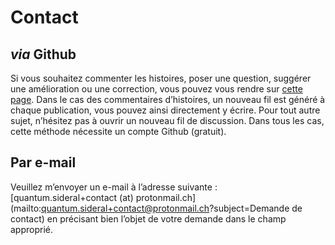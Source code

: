 # Contact

## *via* Github

Si vous souhaitez commenter les histoires, poser une question, suggérer une amélioration ou une correction, vous pouvez vous rendre sur [cette page](https://github.com/quantumsideral/quantumsideral.github.io/issues). Dans le cas des commentaires d’histoires, un nouveau fil est généré à chaque publication, vous pouvez ainsi directement y écrire. Pour tout autre sujet, n’hésitez pas à ouvrir un nouveau fil de discussion. Dans tous les cas, cette méthode nécessite un compte Github (gratuit).

## Par e-mail

Veuillez m’envoyer un e-mail à l’adresse suivante : [quantum.sideral+contact (at) protonmail.ch](mailto:quantum.sideral+contact@protonmail.ch?subject=Demande de contact) en précisant bien l’objet de votre demande dans le champ approprié.
